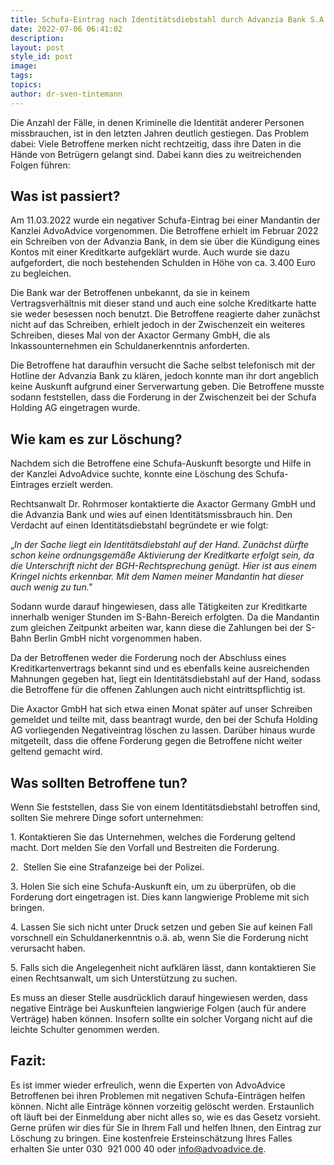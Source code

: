 ```yaml
---
title: Schufa-Eintrag nach Identitätsdiebstahl durch Advanzia Bank S.A.
date: 2022-07-06 06:41:02
description:
layout: post
style_id: post
image:
tags:
topics:
author: dr-sven-tintemann
---
```

Die Anzahl der Fälle, in denen Kriminelle die Identität anderer Personen missbrauchen, ist in den letzten Jahren deutlich gestiegen. Das Problem dabei: Viele Betroffene merken nicht rechtzeitig, dass ihre Daten in die Hände von Betrügern gelangt sind. Dabei kann dies zu weitreichenden Folgen führen:

## **Was ist passiert?**

Am 11.03.2022 wurde ein negativer Schufa-Eintrag bei einer Mandantin der Kanzlei AdvoAdvice vorgenommen. Die Betroffene erhielt im Februar 2022 ein Schreiben von der Advanzia Bank, in dem sie über die Kündigung eines Kontos mit einer Kreditkarte aufgeklärt wurde. Auch wurde sie dazu aufgefordert, die noch bestehenden Schulden in Höhe von ca. 3.400 Euro zu begleichen.

Die Bank war der Betroffenen unbekannt, da sie in keinem Vertragsverhältnis mit dieser stand und auch eine solche Kreditkarte hatte sie weder besessen noch benutzt. Die Betroffene reagierte daher zunächst nicht auf das Schreiben, erhielt jedoch in der Zwischenzeit ein weiteres Schreiben, dieses Mal von der Axactor Germany GmbH, die als Inkassounternehmen ein Schuldanerkenntnis anforderten.

Die Betroffene hat daraufhin versucht die Sache selbst telefonisch mit der Hotline der Advanzia Bank zu klären, jedoch konnte man ihr dort angeblich keine Auskunft aufgrund einer Serverwartung geben. Die Betroffene musste sodann feststellen, dass die Forderung in der Zwischenzeit bei der Schufa Holding AG eingetragen wurde.

## **Wie kam es zur Löschung?**

Nachdem sich die Betroffene eine Schufa-Auskunft besorgte und Hilfe in der Kanzlei AdvoAdvice suchte, konnte eine Löschung des Schufa-Eintrages erzielt werden.

Rechtsanwalt Dr. Rohrmoser kontaktierte die Axactor Germany GmbH und die Advanzia Bank und wies auf einen Identitätsmissbrauch hin. Den Verdacht auf einen Identitätsdiebstahl begründete er wie folgt:

„*In der Sache liegt ein Identitätsdiebstahl auf der Hand. Zunächst dürfte schon keine ordnungsgemä&szlig;e Aktivierung der Kreditkarte erfolgt sein, da die Unterschrift nicht der BGH-Rechtsprechung genügt. Hier ist aus einem Kringel nichts erkennbar. Mit dem Namen meiner Mandantin hat dieser auch wenig zu tun."*

Sodann wurde darauf hingewiesen, dass alle Tätigkeiten zur Kreditkarte innerhalb weniger Stunden im S-Bahn-Bereich erfolgten. Da die Mandantin zum gleichen Zeitpunkt arbeiten war, kann diese die Zahlungen bei der S-Bahn Berlin GmbH nicht vorgenommen haben.

Da der Betroffenen weder die Forderung noch der Abschluss eines Kreditkartenvertrags bekannt sind und es ebenfalls keine ausreichenden Mahnungen gegeben hat, liegt ein Identitätsdiebstahl auf der Hand, sodass die Betroffene für die offenen Zahlungen auch nicht eintrittspflichtig ist.

Die Axactor GmbH hat sich etwa einen Monat später auf unser Schreiben gemeldet und teilte mit, dass beantragt wurde, den bei der Schufa Holding AG vorliegenden Negativeintrag löschen zu lassen. Darüber hinaus wurde mitgeteilt, dass die offene Forderung gegen die Betroffene nicht weiter geltend gemacht wird.

## Was sollten Betroffene tun?

Wenn Sie feststellen, dass Sie von einem Identitätsdiebstahl betroffen sind, sollten Sie mehrere Dinge sofort unternehmen:

1\. Kontaktieren Sie das Unternehmen, welches die Forderung geltend macht. Dort melden Sie den Vorfall und Bestreiten die Forderung.

2\.&nbsp; Stellen Sie eine Strafanzeige bei der Polizei.

3\. Holen Sie sich eine Schufa-Auskunft ein, um zu überprüfen, ob die Forderung dort eingetragen ist. Dies kann langwierige Probleme mit sich bringen.

4\. Lassen Sie sich nicht unter Druck setzen und geben Sie auf keinen Fall vorschnell ein Schuldanerkenntnis o.ä. ab, wenn Sie die Forderung nicht verursacht haben.

5\. Falls sich die Angelegenheit nicht aufklären lässt, dann kontaktieren Sie einen Rechtsanwalt, um sich Unterstützung zu suchen.

Es muss an dieser Stelle ausdrücklich darauf hingewiesen werden, dass negative Einträge bei Auskunfteien langwierige Folgen (auch für andere Verträge) haben können. Insofern sollte ein solcher Vorgang nicht auf die leichte Schulter genommen werden.

## **Fazit:**

Es ist immer wieder erfreulich, wenn die Experten von AdvoAdvice Betroffenen bei ihren Problemen mit negativen Schufa-Einträgen helfen können. Nicht alle Einträge können vorzeitig gelöscht werden. Erstaunlich oft läuft bei der Einmeldung aber nicht alles so, wie es das Gesetz vorsieht. Gerne prüfen wir dies für Sie in Ihrem Fall und helfen Ihnen, den Eintrag zur Löschung zu bringen. Eine kostenfreie Ersteinschätzung Ihres Falles erhalten Sie unter 030 &nbsp;921 000 40 oder info@advoadvice.de.

&nbsp;
